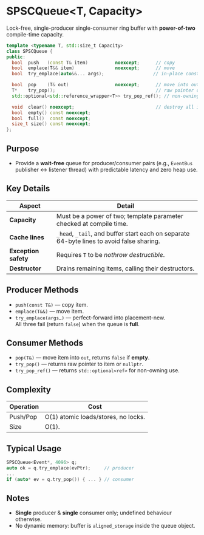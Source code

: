 # SPSCQueue\<T, Capacity>

Lock-free, single-producer single-consumer ring buffer with **power-of-two** compile-time capacity.

~~~cpp
template <typename T, std::size_t Capacity>
class SPSCQueue {
public:
  bool  push   (const T& item)          noexcept;      // copy
  bool  emplace(T&& item)               noexcept;      // move
  bool  try_emplace(auto&&... args);                  // in-place construct

  bool  pop    (T& out)                 noexcept;      // move into out
  T*    try_pop();                                     // raw pointer or nullptr
  std::optional<std::reference_wrapper<T>> try_pop_ref(); // non-owning ref

  void  clear() noexcept;                              // destroy all items
  bool  empty() const noexcept;
  bool  full()  const noexcept;
  size_t size() const noexcept;
};
~~~

## Purpose
* Provide a **wait-free** queue for producer/consumer pairs (e.g., `EventBus`
  publisher ↔ listener thread) with predictable latency and zero heap use.

## Key Details
| Aspect        | Detail |
|---------------|--------|
| **Capacity**  | Must be a power of two; template parameter checked at compile time. |
| **Cache lines** | `_head`, `_tail`, and buffer start each on separate 64-byte lines to avoid false sharing. |
| **Exception safety** | Requires `T` to be *nothrow destructible*. |
| **Destructor** | Drains remaining items, calling their destructors. |

## Producer Methods
* `push(const T&)` — copy item.  
* `emplace(T&&)` — move item.  
* `try_emplace(args…)` — perfect-forward into placement-new.  
All three fail (return `false`) when the queue is **full**.

## Consumer Methods
* `pop(T&)` — move item into `out`, returns `false` if **empty**.  
* `try_pop()` — returns raw pointer to item or `nullptr`.  
* `try_pop_ref()` — returns `std::optional<ref>` for non-owning use.

## Complexity
| Operation | Cost |
|-----------|------|
| Push/Pop  | O(1) atomic loads/stores, no locks. |
| Size      | O(1). |

## Typical Usage
````cpp
SPSCQueue<Event*, 4096> q;
auto ok = q.try_emplace(evPtr);     // producer
...
if (auto* ev = q.try_pop()) { ... } // consumer
````

## Notes

* **Single** producer & **single** consumer only; undefined behaviour otherwise.
* No dynamic memory: buffer is `aligned_storage` inside the queue object.
